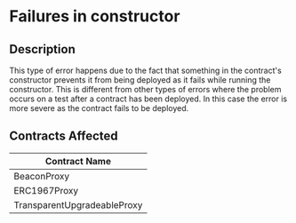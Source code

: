 # Failures in constructor

## Description

This type of error happens due to the fact that something in the contract's constructor prevents it from being deployed as it fails while running the constructor. This is different from other types of errors where the problem occurs on a test after a contract has been deployed. In this case the error is more severe as the contract fails to be deployed.

## Contracts Affected

| Contract Name               |
| --------------------------- |
| BeaconProxy                 |
| ERC1967Proxy                |
| TransparentUpgradeableProxy |
